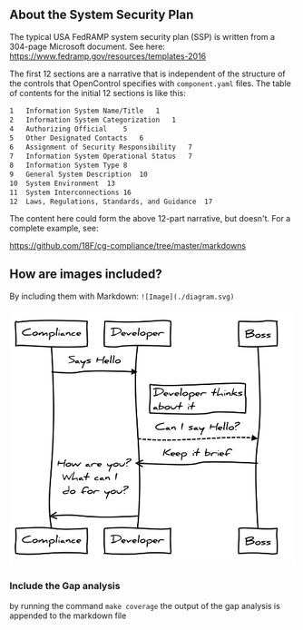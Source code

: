 ## About the System Security Plan  

The typical USA FedRAMP system security plan (SSP)
is written from a 304-page Microsoft document. See here:
https://www.fedramp.gov/resources/templates-2016

The first 12 sections are a narrative that is independent of the
structure of the controls that OpenControl specifies with `component.yaml` files. The table of contents for the initial 12
sections is like this:

```
1	Information System Name/Title	1
2	Information System Categorization	1
4	Authorizing Official	5
5	Other Designated Contacts	6
6	Assignment of Security Responsibility	7
7	Information System Operational Status	7
8	Information System Type	8
9	General System Description	10
10	System Environment	13
11	System Interconnections	16
12	Laws, Regulations, Standards, and Guidance	17
```

The content here could form the above 12-part narrative,
but doesn't. For a complete example, see:

https://github.com/18F/cg-compliance/tree/master/markdowns

## How are images included?

By including them with Markdown: ```![Image](./diagram.svg)```

![Image](./diagram.svg)

### Include the Gap analysis

by running the command ```make coverage``` the output of the gap analysis is appended to the markdown file
